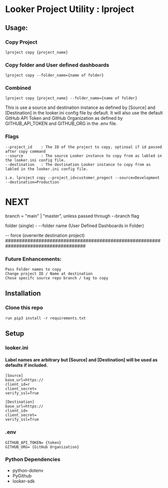# Looker Project Utility : lproject

## Usage: 
### Copy Project
```
lproject copy {project_name}
```
### Copy folder and User defined dashboards
```
lproject copy --folder_name={name of folder}
```
### Combined
```
lproject copy {project_name} --folder_name={name of folder}
```

This is use a source and destination instance as defined by [Source] and [Destination] in the looker.ini config file by default. 
It will also use the default GitHub API Token and GitHub Organization as defined by GITHUB_API_TOKEN and GITHUB_ORG in the .env file.

### Flags
```
--project_id    : The ID of the project to copy, optinoal if id passed after copy command
--source        : The source Looker instance to copy from as labled in the looker.ini config file.
--destination   : The destination Looker instance to copy from as labled in the looker.ini config file.

i.e. lproject copy --project_id=customer_progect --source=Development --destination=Production 
```

# NEXT ##############################################################################
branch = "main" | "master", unless passed through --branch flag

folder (single) - --folder name  (User Defined Dashboards in Folder)

-- force (overwrite destination project)
#####################################################################################



### Future Enhancements: 
```
Pass Folder names to copy
Change project ID / Name at destination 
Chose specifc source repo branch / tag to copy 
```

## Installation 
### Clone this repo
```run pip3 install -r requirements.txt```

## Setup
### looker.ini 
#### Label names are arbitrary but [Source] and [Destination] will be used as defaults if included.
```
[Source]
base_url=https://
client_id=r
client_secret=
verify_ssl=True

[Destination]
base_url=https://
client_id=
client_secret=
verify_ssl=True
```

### .env
```
GITHUB_API_TOKEN= {token}
GITHUB_ORG= {GitHub Organization}
```

### Python Dependencies
- python-dotenv 
- PyGithub 
- looker-sdk 

